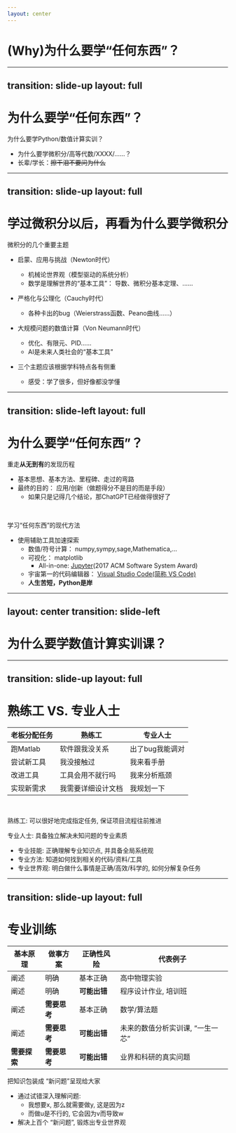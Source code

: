 ```yaml
---
layout: center
---
```

# (Why)为什么要学“任何东西”？

---
transition: slide-up
layout: full
---

# 为什么要学“任何东西”？

为什么要学Python/数值计算实训？

<v-clicks>

* 为什么要学微积分/高等代数/XXXX/......？
* 长辈/学长：~~擦干泪不要问为什么~~

</v-clicks>

---
transition: slide-up
layout: full
---

# 学过微积分以后，再看为什么要学微积分

微积分的几个重要主题

<v-clicks>

- 启蒙、应用与挑战（Newton时代）
    * 机械论世界观（模型驱动的系统分析）
    * 数学是理解世界的“基本工具”： 导数、微积分基本定理、......

- 严格化与公理化（Cauchy时代）
    * 各种卡出的bug（Weierstrass函数、Peano曲线......）

- 大规模问题的数值计算（Von Neumann时代）
    * 优化、有限元、PID......
    * AI是未来人类社会的“基本工具”

- 三个主题应该根据学科特点各有侧重
    * 感受：学了很多，但好像都没学懂 

</v-clicks>


---
transition: slide-left
layout: full
---

# 为什么要学“任何东西”？

重走**从无到有**的发现历程

<v-clicks>

* 基本思想、基本方法、里程碑、走过的弯路
* 最终的目的： 应用/创新（做题得分不是目的而是手段）
    * 如果只是记得几个结论，那ChatGPT已经做得很好了

</v-clicks>

<br/>

<v-click>

学习“任何东西”的现代方法

* 使用辅助工具加速探索
    * 数值/符号计算： numpy,sympy,sage,Mathematica,...
    * 可视化： matplotlib
        * All-in-one: [Jupyter](https://jupyter.org/)(2017 ACM Software System Award)
    * 宇宙第一的代码编辑器： [Visual Studio Code(简称 VS Code)](https://code.visualstudio.com/)
    * **人生苦短，Python是岸**

</v-click>


---
layout: center
transition: slide-left
---

# 为什么要学数值计算实训课？


---
transition: slide-up
layout: full
---

# 熟练工 VS. 专业人士

| 老板分配任务 | 熟练工	| 专业人士 |
| ---- | ---- | ---- |
| 跑Matlab	| 软件跟我没关系	| 出了bug我能调对 |
| 尝试新工具 | 	我没接触过	| 我来看手册 |
| 改进工具	| 工具会用不就行吗	| 我来分析瓶颈 |
| 实现新需求 |	我需要详细设计文档	| 我规划一下 |

<br/>

熟练工: 可以很好地完成指定任务, 保证项目流程往前推进

专业人士: 具备独立解决未知问题的专业素质

* 专业技能: 正确理解专业知识点, 并具备全局系统观
* 专业方法: 知道如何找到相关的代码/资料/工具
* 专业世界观: 明白做什么事情是正确/高效/科学的, 如何分解复杂任务

---
transition: slide-up
layout: full
---

# 专业训练


|基本原理|做事方案|	正确性风险|代表例子|
| ---- | ---- | ---- | ---- |
|阐述|	明确	|基本正确|	高中物理实验|
|阐述|	明确	|**可能出错**|	程序设计作业, 培训班|
|阐述|	**需要思考**|	基本正确|	数学/算法题|
|阐述	|**需要思考**|	**可能出错**|	未来的数值分析实训课, “一生一芯”|
|**需要探索**|	**需要思考**|	**可能出错**|	业界和科研的真实问题|

把知识包装成 “新问题”呈现给大家

* 通过试错深入理解问题:
    - 我想要x, 那么就需要做y, 这是因为z
    - 而做u是不行的, 它会因为v而导致w
* 解决上百个 “新问题”, 锻炼出专业世界观



